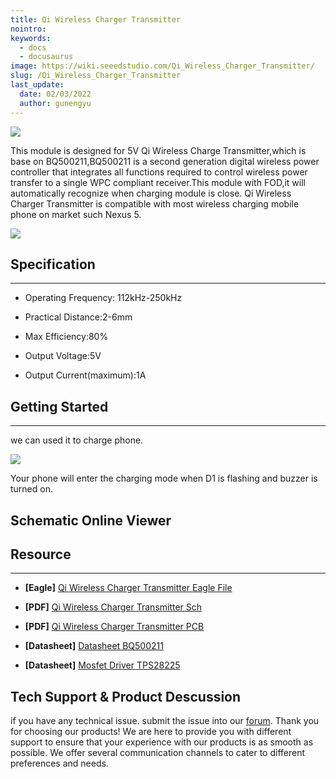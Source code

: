 ```yaml
---
title: Qi Wireless Charger Transmitter
nointro:
keywords:
  - docs
  - docusaurus
image: https://wiki.seeedstudio.com/Qi_Wireless_Charger_Transmitter/
slug: /Qi_Wireless_Charger_Transmitter
last_update:
  date: 02/03/2022
  author: gunengyu
---
```


![](https://files.seeedstudio.com/wiki/Qi_Wireless_Charger_Transmitter/img//Qi_Wireless_Charger_Photo.jpg)

This module is designed for 5V Qi Wireless Charge Transmitter,which is base on BQ500211,BQ500211 is a second generation digital wireless power controller that integrates all functions required to control wireless power transfer to a single WPC compliant receiver.This module with FOD,it will automatically recognize when charging module is close. Qi Wireless Charger Transmitter is compatible with most wireless charging mobile phone on market such  Nexus 5.

[![](https://files.seeedstudio.com/wiki/Seeed-WiKi/docs/images/300px-Get_One_Now_Banner-ragular.png)](https://www.seeedstudio.com/Qi-Wireless-Charger-Transmitter-5V%261A-p-1997.html)

##  Specification
---
*   Operating Frequency: 112kHz-250kHz

*   Practical Distance:2-6mm

*   Max Efficiency:80%

*   Output Voltage:5V

*   Output Current(maximum):1A

##  Getting Started
---
we can used it to charge phone.

![](https://files.seeedstudio.com/wiki/Qi_Wireless_Charger_Transmitter/img//Qi_wireless_charger_usage.jpg)

Your phone will enter the charging mode when D1 is flashing and buzzer is turned on.



## Schematic Online Viewer

<div className="altium-ecad-viewer" data-project-src="https://files.seeedstudio.com/wiki/Qi_Wireless_Charger_Transmitter/res/Qi_Wireless_Charger_Transmitter_v1.0_Eagle.zip" style={{borderRadius: '0px 0px 4px 4px', height: 500, borderStyle: 'solid', borderWidth: 1, borderColor: 'rgb(241, 241, 241)', overflow: 'hidden', maxWidth: 1280, maxHeight: 700, boxSizing: 'border-box'}}>
</div>



##  Resource
---
*   **[Eagle]** [Qi Wireless Charger Transmitter Eagle File](https://files.seeedstudio.com/wiki/Qi_Wireless_Charger_Transmitter/res/Qi_Wireless_Charger_Transmitter_v1.0_Eagle.zip)

*  **[PDF]** [Qi Wireless Charger Transmitter Sch](https://files.seeedstudio.com/wiki/Qi_Wireless_Charger_Transmitter/res/Qi_Wireless_Charger_Transmitter_v1.0_PDF.pdf)

*  **[PDF]** [Qi Wireless Charger Transmitter PCB](https://files.seeedstudio.com/wiki/Qi_Wireless_Charger_Transmitter/res/Qi%20Wireless%20Charger%20Transmitter%20v1.0%20PCB.pdf)

*   **[Datasheet]** [Datasheet BQ500211](https://files.seeedstudio.com/wiki/Qi_Wireless_Charger_Transmitter/res/Bq500211.pdf)

*   **[Datasheet]** [Mosfet Driver TPS28225](https://files.seeedstudio.com/wiki/Qi_Wireless_Charger_Transmitter/res/TPS28225.pdf)

## Tech Support & Product Descussion
 if you have any technical issue.  submit the issue into our [forum](http://forum.seeedstudio.com/). 
Thank you for choosing our products! We are here to provide you with different support to ensure that your experience with our products is as smooth as possible. We offer several communication channels to cater to different preferences and needs.

<div class="button_tech_support_container">
<a href="https://forum.seeedstudio.com/" class="button_forum"></a> 
<a href="https://www.seeedstudio.com/contacts" class="button_email"></a>
</div>

<div class="button_tech_support_container">
<a href="https://discord.gg/eWkprNDMU7" class="button_discord"></a> 
<a href="https://github.com/Seeed-Studio/wiki-documents/discussions/69" class="button_discussion"></a>
</div>